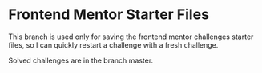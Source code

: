 # Frontend Mentor Starter Files
This branch is used only for saving the frontend mentor challenges starter files, so I can quickly restart a challenge with a fresh challenge.

Solved challenges are in the branch master.
